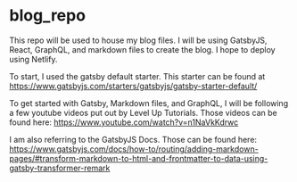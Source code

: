 # blog_repo
This repo will be used to house my blog files. I will be using GatsbyJS, React, GraphQL, and markdown files to create the blog. I hope to deploy using Netlify.

To start, I used the gatsby default starter. This starter can be found at https://www.gatsbyjs.com/starters/gatsbyjs/gatsby-starter-default/

To get started with Gatsby, Markdown files, and GraphQL, I will be following a few youtube videos put out by Level Up Tutorials. Those videos can be found here: https://www.youtube.com/watch?v=n1NaVkKdrwc

I am also referring to the GatsbyJS Docs. Those can be found here: https://www.gatsbyjs.com/docs/how-to/routing/adding-markdown-pages/#transform-markdown-to-html-and-frontmatter-to-data-using-gatsby-transformer-remark
